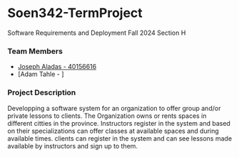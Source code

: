 # Soen342-TermProject
Software Requirements and Deployment Fall 2024 Section H

### Team Members
- [Joseph Aladas - 40156616](https://github.com/JosephAladas)
- [Adam Tahle -   ]

### Project Description
Developping a software system for an organization to offer group and/or private lessons to clients.
The Organization owns or rents spaces in different citties in the province.
Instructors register in the system and based on their specializations can offer classes at available spaces and during available times.
clients can register in the system and can see lessons made available by instructors and sign up to them.
